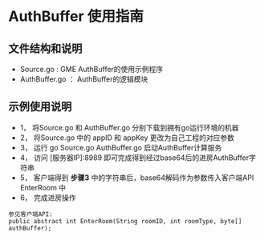 # AuthBuffer 使用指南
## 文件结构和说明
* Source.go : GME AuthBuffer的使用示例程序
* AuthBuffer.go ： AuthBuffer的逻辑模块

## 示例使用说明
* 1， 将Source.go 和 AuthBuffer.go 分别下载到拥有go运行环境的机器
* 2， 将Source.go 中的 appID 和 appKey 更改为自己工程的对应参数
* 3， 运行 go Source.go AuthBuffer.go 启动AuthBuffer计算服务
* 4， 访问 [服务器IP]:8989 即可完成得到经过base64后的进房AuthBuffer字符串
* 5， 客户端得到 **步骤3** 中的字符串后，base64解码作为参数传入客户端API EnterRoom 中
* 6， 完成进房操作

```
参见客户端API:
public abstract int EnterRoom(String roomID, int roomType, byte[] authBuffer);
```
